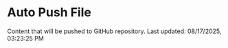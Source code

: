 # Auto Push File

Content that will be pushed to GitHub repository.
Last updated: 08/17/2025, 03:23:25 PM